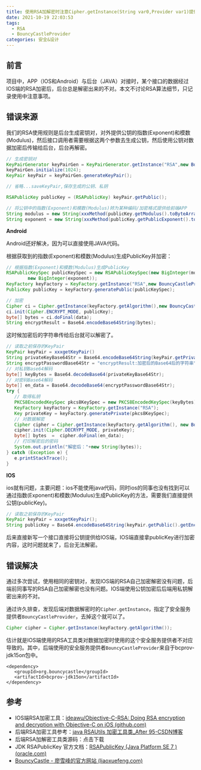 ```yaml
---
title: 使用RSA加解密时注意Cipher.getInstance(String var0,Provider var1)提供的Provider是否正确
date: 2021-10-19 22:03:53
tags:
  - RSA
  - BouncyCastleProvider
categories: 安全&设计
---
```


## 前言

项目中，APP（IOS和Android）与后台（JAVA）对接时，某个接口的数据经过IOS端的RSA加密后，后台总是解密出来的不对。本文不讨论RSA算法细节，只记录使用中注意事项。

## 错误来源

我们的RSA使用规则是后台生成密钥对，对外提供公钥的指数(Exponent)和模数(Modulus)，然后接口调用者需要根据这两个参数去生成公钥，然后使用公钥对数据加密后传输给后台，后台再解密。

```java
// 生成密钥对
KeyPairGenerator keyPairGen = KeyPairGenerator.getInstance("RSA",new BouncyCastleProvider());
keyPairGen.initialize(1024);
KeyPair keyPair = keyPairGen.generateKeyPair();

// 省略...saveKeyPair,保存生成的公钥、私钥

RSAPublicKey publicKey = (RSAPublicKey) keyPair.getPublic();

// 将公钥中的指数(Exponent)和模数(Modulus)转为某种编码/加密格式提供给前端APP
String modulus = new String(xxxMethod(publicKey.getModulus().toByteArray()));
String exponent = new String(xxxMethod(publicKey.getPublicExponent().toByteArray()));
```

**Android**

Android还好解决，因为可以直接使用JAVA代码。

根据获取到的指数(Exponent)和模数(Modulus)生成PublicKey并加密：

```java
// 根据指数(Exponent)和模数(Modulus)生成PublicKey
RSAPublicKeySpec publicKeySpec = new RSAPublicKeySpec(new BigInteger(modulus),
        new BigInteger(exponent));
KeyFactory keyFactory = KeyFactory.getInstance("RSA",new BouncyCastleProvider());
PublicKey publicKey = keyFactory.generatePublic(publicKeySpec);

// 加密
Cipher ci = Cipher.getInstance(keyFactory.getAlgorithm(),new BouncyCastleProvider());
ci.init(Cipher.ENCRYPT_MODE, publicKey);
byte[] bytes = ci.doFinal(data);
String encryptResult = Base64.encodeBase64String(bytes);
```

这时候加密后的字符串传给后台就可以解密了。

```java
// 读取之前保存的KeyPair
KeyPair keyPair = xxxgetKeyPair()
String privateKeyBase64Str = Base64.encodeBase64String(keyPair.getPrivate().getEncoded());
String encryptPasswordBase64Str = "encryptResult:加密后的Base64后的字符串";
// 对私钥Base64解码
byte[] keyBytes = Base64.decodeBase64(privateKeyBase64Str);
// 对密码Base64解码
byte[] en_data = Base64.decodeBase64(encryptPasswordBase64Str);
try {
   // 取得私钥
   PKCS8EncodedKeySpec pkcs8KeySpec = new PKCS8EncodedKeySpec(keyBytes);
   KeyFactory keyFactory = KeyFactory.getInstance("RSA");
   Key privateKey = keyFactory.generatePrivate(pkcs8KeySpec);
   // 对数据解密
   Cipher cipher = Cipher.getInstance(keyFactory.getAlgorithm(), new BouncyCastleProvider());
   cipher.init(Cipher.DECRYPT_MODE, privateKey);
   byte[] bytes  =  cipher.doFinal(en_data);
   // 打印解密后的密码
   System.out.println("解密后："+new String(bytes));
} catch (Exception e) {
   e.printStackTrace();
}
```

**IOS**

ios就有问题，主要问题：ios不能使用java代码，同时ios的同事也没有找到可以通过指数(Exponent)和模数(Modulus)生成PublicKey的方法，需要我们直接提供公钥(publicKey)。

```java
// 读取之前保存的KeyPair
KeyPair keyPair = xxxgetKeyPair();
String publicKey = Base64.encodeBase64String(keyPair.getPublic().getEncoded());
```

后来直接新写一个接口直接将公钥提供给IOS端，IOS端直接拿publicKey进行加密内容，这时问题就来了，后台无法解密。

## 错误解决

通过多次尝试，使用相同的密钥对，发现IOS端的RSA自己加密解密没有问题，后端前同事写的RSA自己加密解密也没有问题。IOS端使用公钥加密后后端用私钥解密出来的不对。

通过许久排查，发现后端对数据解密时的`Cipher.getInstance`，指定了安全服务提供者`BouncyCastleProvider`，去掉这个就可以了。

```java
Cipher cipher = Cipher.getInstance(keyFactory.getAlgorithm());
```

估计就是IOS端使用的RSA工具类对数据加密时使用的这个安全服务提供者不对应导致的。其中，后端使用的安全服务提供者`BouncyCastleProvider`来自于bcprov-jdk15on包中。

```
<dependency>
   <groupId>org.bouncycastle</groupId>
   <artifactId>bcprov-jdk15on</artifactId>
</dependency>
```

## 参考

- IOS端RSA加密工具：[ideawu/Objective-C-RSA: Doing RSA encryption and decryption with Objective-C on iOS (github.com)](https://github.com/ideawu/Objective-C-RSA)
- 后端RSA加密工具参考：[java RSAUtils 加密工具类_After 95-CSDN博客](https://blog.csdn.net/after95/article/details/79954310)
- 后端RSA加解密工具类源码：<a :href="$withBase('/code/RSAUtils.zip')" download="RSAUtils.zip">点击下载</a>
- JDK RSAPublicKey 官方文档：[RSAPublicKey (Java Platform SE 7 ) (oracle.com)](https://docs.oracle.com/javase/7/docs/api/java/security/interfaces/RSAPublicKey.html)
- [BouncyCastle - 廖雪峰的官方网站 (liaoxuefeng.com)](https://www.liaoxuefeng.com/wiki/1252599548343744/1305362418368545)

